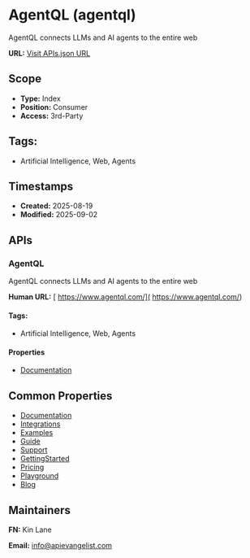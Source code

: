 # AgentQL (agentql)
AgentQL connects LLMs and AI agents to the entire web 

**URL:** [Visit APIs.json URL](https://raw.githubusercontent.com/api-evangelist/agentql/refs/heads/main/apis.yml)

## Scope

- **Type:** Index 
- **Position:** Consumer 
- **Access:** 3rd-Party 

## Tags:

 - Artificial Intelligence, Web, Agents

## Timestamps

- **Created:** 2025-08-19 
- **Modified:** 2025-09-02 

## APIs

### AgentQL
AgentQL connects LLMs and AI agents to the entire web 

**Human URL:** [ https://www.agentql.com/]( https://www.agentql.com/)


#### Tags:

 - Artificial Intelligence, Web, Agents

#### Properties

- [Documentation]( https://www.agentql.com/)

## Common Properties

- [Documentation](https://docs.agentql.com/home)
- [Integrations](https://docs.agentql.com/integrations)
- [Examples](https://docs.agentql.com/examples)
- [Guide](https://docs.agentql.com/guides)
- [Support](https://docs.agentql.com/support)
- [GettingStarted](https://docs.agentql.com/quick-start)
- [Pricing](https://www.agentql.com/pricing)
- [Playground](https://dev.agentql.com/playground)
- [Blog](https://www.agentql.com/blog)

## Maintainers

**FN:** Kin Lane

**Email:** info@apievangelist.com

